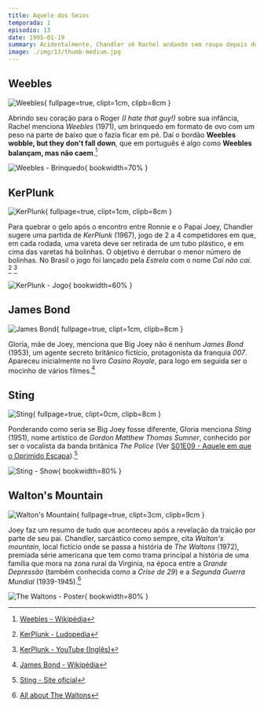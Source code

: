 ```yaml
---
title: Aquele dos Seios
temporada: 1
episodio: 13
date: 1995-01-19
summary: Acidentalmente, Chandler vê Rachel andando sem roupa depois do banho. Rachel tenta vingar-se.
image: ./img/13/thumb-medium.jpg
---
```


## Weebles

![Weebles](./img/13/weebles.png){ fullpage=true, clipt=1cm, clipb=8cm }

<cena>
    <rachel
        original="- It wasn't just the Weebles, but it was the Weeble Play Palace, and the Weeble's Cruise Ship, which had this little lifeboat for the Weebles to wobble in."
        traducao="- Não foram só os Weebles, foi o palácio dos Weebles, e o navio dos Weebles, com barquinhos salva-vidas para não se afogarem."
    />
</cena>

Abrindo seu coração para o Roger *(I hate that guy!)* sobre sua infância, Rachel
menciona *Weebles* (1971), um brinquedo em formato de ovo com um peso na parte de
baixo que o fazia ficar em pé. Daí o bordão **Weebles wobble, but they don't fall down**,
que em português é algo como **Weebles balançam, mas não caem**.[^weebles-wiki]

![Weebles - Brinquedo](./img/13/weebles-toy.jpg){ bookwidth=70% }

[^weebles-wiki]: [Weebles - Wikipédia](https://en.wikipedia.org/wiki/Weeble)

## KerPlunk

![KerPlunk](./img/13/ker-plunk.png){ fullpage=true, clipt=1cm, clipb=8cm }

<cena no-breakable>
    <chandler
        original="- So who's up for a big game of Kerplunk?"
        traducao="- Quem quer jogar Kerplunk?"
    />
</cena>

Para quebrar o gelo após o encontro entre Ronnie e o Papai Joey, Chandler sugere
uma partida de *KerPlunk* (1967), jogo de 2 a 4 competidores em que, em cada rodada,
uma vareta deve ser retirada de um tubo plástico, e em cima das varetas há bolinhas.
O objetivo é derrubar o menor número de bolinhas. No Brasil o jogo foi lançado pela
*Estrela* com o nome *Cai não cai*. [^ker-plunk-ludo] [^ker-plunk-yt]

![KerPlunk - Jogo](./img/13/ker-plunk-game.jpg){ bookwidth=60% }

[^ker-plunk-ludo]: [KerPlunk - Ludopedia](https://www.ludopedia.com.br/jogo/ker-plunk?v=)
[^ker-plunk-yt]: [KerPlunk - YouTube (Inglês)](https://www.youtube.com/watch?v=Aslf72DPSR0)

## James Bond

![James Bond](./img/13/james-bond.png){ fullpage=true, clipt=1cm, clipb=8cm }

<cena>
    <joey
        original="- Hold on. You knew?"
        traducao="- Espera aí. Você sabia?"
    />
    <gloria
      original="- Of course I knew. What do you think? Your father is no James Bond."
      traducao="- Claro! O que achou? Seu pai não é James Bond."
    />
</cena>

Gloria, mãe de Joey, menciona que Big Joey não é nenhum *James Bond* (1953), um
agente secreto britânico fictício, protagonista da franquia *007*. Apareceu
inicialmente no livro *Casino Royale*, para logo em seguida ser o mocinho de
vários filmes.[^bond-wiki]

[^bond-wiki]: [James Bond - Wikipédia](https://pt.wikipedia.org/wiki/James_Bond)

## Sting

![Sting](./img/13/sting.png){ fullpage=true, clipt=0cm, clipb=8cm }

<cena>
    <gloria
      original="- Look, honey, in an ideal world there'd be no her and your father would look like Sting."
      traducao="- Ouça, em um mundo ideal ela não existiria e o seu pai se pareceria com o Sting."
    />
</cena>

<!-- {"latex":[{"begin":{"tag":"col-1","width":0.5}}]} -->

Ponderando como seria se Big Joey fosse diferente, Gloria menciona *Sting* (1951),
nome artístico de *Gordon Matthew Thomas Sumner*, conhecido por ser o vocalista
da banda britânica *The Police* (Ver [S01E09 - Aquele em que o Oprimido Escapa](/temporada/1/episodio/9/#dont-stand-so-close-to-me)).[^sting-website]

<!--{"latex":[{"end":{"tag":"col-1"}},{"begin":{"tag":"col-2","width":0.5}}]}-->

![Sting - Show](./img/13/sting-show.jpg){ bookwidth=80% }

<!--{"latex":[{"end":{"tag":"col-2"}}]}-->

[^sting-website]: [Sting - Site oficial](https://www.sting.com/)

## Walton's Mountain

![Walton's Mountain](./img/13/walton-s-mountain.png){ fullpage=true, clipt=3cm, clipb=9cm }

<cena>
  <chandler
    original="- Things sure have changed here on Walton's mountain."
    traducao="- Tudo mudou na montanha dos Walton."
  />
</cena>

<!-- {"latex":[{"begin":{"tag":"col-1","width":0.5}}]} -->

Joey faz um resumo de tudo que aconteceu após a revelação da traição por parte de
seu pai. Chandler, sarcástico como sempre, cita *Walton's mountain*, local fictício
onde se passa a história de *The Waltons* (1972), premiada série americana que tem
como trama principal a história de uma família que mora na zona rural da Virginia,
na época entre a *Grande Depressão* (também conhecida como a *Crise de 29*) e a
*Segunda Guerra Mundial* (1939-1945).[^waltons-website]

<!--{"latex":[{"end":{"tag":"col-1"}},{"begin":{"tag":"col-2","width":0.5}}]}-->

![The Waltons - Poster](./img/13/the-waltons.jpg){ bookwidth=80% }

<!--{"latex":[{"end":{"tag":"col-2"}}]}-->

[^waltons-website]: [All about The Waltons](http://www.allaboutthewaltons.com/)
